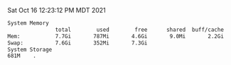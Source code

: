 Sat Oct 16 12:23:12 PM MDT 2021
```bash
System Memory
               total        used        free      shared  buff/cache   available
Mem:           7.7Gi       787Mi       4.6Gi       9.0Mi       2.2Gi       6.6Gi
Swap:          7.6Gi       352Mi       7.3Gi
System Storage
681M	.
```
```bash
